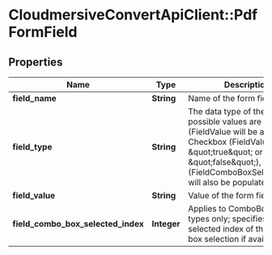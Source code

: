 # CloudmersiveConvertApiClient::PdfFormField

## Properties
Name | Type | Description | Notes
------------ | ------------- | ------------- | -------------
**field_name** | **String** | Name of the form field | [optional] 
**field_type** | **String** | The data type of the field; possible values are Text (FieldValue will be a string), Checkbox (FieldValue can be \&quot;true\&quot; or \&quot;false\&quot;), ComboBox (FieldComboBoxSelectedIndex will also be populated), Other | [optional] 
**field_value** | **String** | Value of the form field | [optional] 
**field_combo_box_selected_index** | **Integer** | Applies to ComboBox field types only; specifies the selected index of the combo box selection if available | [optional] 


